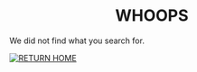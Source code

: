<h1 align="center">
WHOOPS
</h1>

We did not find what you search for.




[![RETURN HOME](https://img.shields.io/badge/RETURN_HOME-000000?style=for-the-badge&labelColor=ffffff&color=ffffff)](https://raven-sgwc.github.io/SCP-FC)